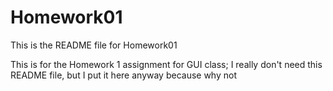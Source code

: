 # Homework01

This is the README file for Homework01

This is for the Homework 1 assignment for GUI class; I really don't need this README file, but I put it here anyway because why not

